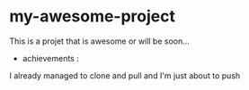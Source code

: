 # my-awesome-project

This is a projet that is awesome or will be soon...

- achievements : 

I already managed to clone and pull and I'm just about to push